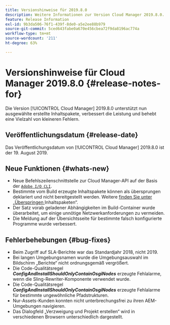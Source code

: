 ```yaml
---
title: Versionshinweise für 2019.8.0
description: Weitere Informationen zur Version Cloud Manager 2019.8.0.
feature: Release Information
exl-id: 9b3da506-76f1-439f-8de0-a5e2ee88b979
source-git-commit: 5ced643fabe0a670e456cbea72f9da8196ac774a
workflow-type: tm+mt
source-wordcount: '211'
ht-degree: 63%

---
```


# Versionshinweise für Cloud Manager 2019.8.0 {#release-notes-for}

Die Version [!UICONTROL Cloud Manager] 2019.8.0 unterstützt nun ausgewählte erstellte Inhaltspakete, verbessert die Leistung und behebt eine Vielzahl von kleineren Fehlern.

## Veröffentlichungsdatum {#release-date}

Das Veröffentlichungsdatum von [!UICONTROL Cloud Manager] 2019.8.0 ist der 19. August 2019.

## Neue Funktionen {#whats-new}

* Neue Befehlszeilenschnittstelle zur Cloud Manager-API auf der Basis der [`Adobe I/O CLI`](https://github.com/adobe/aio-cli-plugin-cloudmanager).
* Bestimmte vom Build erzeugte Inhaltspakete können als übersprungen deklariert und nicht bereitgestellt werden. Weitere [ finden Sie unter „Überspringen ](/help/getting-started/project-setup.md#skipping-content-packages) Inhaltspaketen“.
* Der Satz vorab geladener Abhängigkeiten im Build-Container wurde überarbeitet, um einige unnötige Netzwerkanforderungen zu vermeiden.
* Die Meldung auf der Übersichtsseite für bestimmte falsch konfigurierte Programme wurde verbessert.

## Fehlerbehebungen {#bug-fixes}

* Beim Zugriff auf SLA-Berichte war das Standardjahr 2018, nicht 2019.
* Bei langen Umgebungsnamen wurde die Umgebungsauswahl im Bildschirm „Berichte“ nicht ordnungsgemäß vergrößert.
* Die Code-Qualitätsregel ***ConfigAndInstallShouldOnlyContainOsgiNodes*** erzeugte Fehlalarme, wenn die Sling-Rewriter-Komponente verwendet wurde.
* Die Code-Qualitätsregel ***ConfigAndInstallShouldOnlyContainOsgiNodes*** erzeugte Fehlalarme für bestimmte ungewöhnliche Pfadstrukturen.
* Nur-Assets-Kunden konnten nicht unterbrechungsfrei zu ihren AEM-Umgebungen navigieren.
* Das Dialogfeld „Verzweigung und Projekt erstellen“ wird in verschiedenen Browsern unterschiedlich dargestellt.
